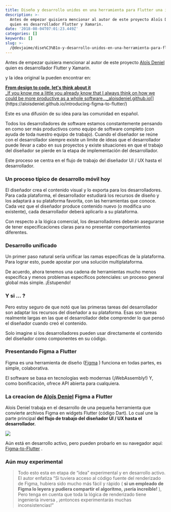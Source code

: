 ```yaml
---
title: Diseño y desarrollo unidos en una herramienta para Flutter una idea genial!
description: >-
  Antes de empezar quisiera mencionar al autor de este proyecto Aloïs Deniel
  quien es desarrollador Flutter y Xamarin.
date: '2018-08-04T07:01:23.449Z'
categories: []
keywords: []
slug: >-
  /@devjaime/dise%C3%B1o-y-desarrollo-unidos-en-una-herramienta-para-flutter-una-idea-genial-706fb5977d7c
---
```


Antes de empezar quisiera mencionar al autor de este proyecto [Aloïs Deniel](https://twitter.com/aloisdeniel) quien es desarrollador Flutter y Xamarin.

y la idea original la pueden encontrar en:

[**From design to code, let's think about it**  
_If you know me a little you already know that I always think on how we could be more productive as a whole software…_aloisdeniel.github.io](https://aloisdeniel.github.io/introducing-figma-to-flutter/ "https://aloisdeniel.github.io/introducing-figma-to-flutter/")[](https://aloisdeniel.github.io/introducing-figma-to-flutter/)

Este es una difusión de su idea para las comunidad en español.

Todos los desarrolladores de software estamos constantemente pensando en como ser más productivos como equipo de software completo (con ayuda de toda nuestro equipo de trabajo). Cuando el diseñador se reúne con el desarrollador siempre existe un limite de ideas que el desarrollador puede llevar a cabo en sus proyectos y existe situaciones en que el trabajo del diseñador se pierde en la etapa de implementación del desarrollador.

Este proceso se centra en el flujo de trabajo del diseñador UI / UX hasta el desarrollador.

### Un proceso típico de desarrollo móvil hoy

El diseñador crea el contenido visual y lo exporta para los desarrolladores. Para cada plataforma, el desarrollador estudiará los recursos de diseño y los adaptará a su plataforma favorita, con las herramientas que conoce. Cada vez que el diseñador produce contenido nuevo (o modifica uno existente), cada desarrollador deberá aplicarlo a su plataforma.

Con respecto a la lógica comercial, los desarrolladores deberán asegurarse de tener especificaciones claras para no presentar comportamientos diferentes.

### Desarrollo unificado

Un primer paso natural sería unificar las ramas específicas de la plataforma. Para lograr esto, puede apostar por una solución multiplataforma.

De acuerdo, ahora tenemos una cadena de herramientas mucho menos específica y menos problemas específicos potenciales: un proceso general global más simple. ¡Estupendo!

### Y si … ?

Pero estoy seguro de que notó que las primeras tareas del desarrollador son adaptar los recursos del diseñador a su plataforma. Esas son tareas realmente largas en las que el desarrollador debe comprender lo que pensó el diseñador cuando creó el contenido.

Solo imagine si los desarrolladores pueden usar directamente el contenido del diseñador como componentes en su código.

### Presentando Figma a Flutter

Figma es una herramienta de diseño ([Figma](http://www.figma.com/) ) funciona en todas partes, es simple, colaborativa.

El software se basa en tecnologías web modernas (¡WebAssembly!) Y, como bonificación, ofrece API abierta para cualquiera.

### La creacion de [Aloïs Deniel](https://twitter.com/aloisdeniel) Figma a Flutter

Alois Deniel trabaja en el desarrollo de una pequeña herramienta que convierte archivos Figma en widgets Flutter (código Dart). Lo cual une la parte principal **del flujo de trabajo del diseñador UI / UX hasta el desarrollador.**

![](/Users/devjaime/Documents/blog/posts/md_1651648785637/img/0__6XyWxlfBimWqiqJy.png)

Aún está en desarrollo activo, pero pueden probarlo en su navegador aquí: [Figma-to-Flutter](http://aloisdeniel.github.com/figma-to-flutter) .

### Aún muy experimental

> Todo esto esta en etapa de “idea” experimental y en desarrollo activo. El autor enfatiza “Si tuviera acceso al código fuente del renderizado de Figma, hubiera sido mucho más fácil y rápido ( **si un empleado de Figma lo leyera y pudiera compartir el algoritmo, ¡sería increíble!** ), Pero tenga en cuenta que toda la lógica de renderizado tiene ingeniería inversa , ¡entonces experimentarás muchas inconsistencias!”